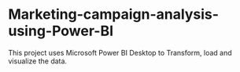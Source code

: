 # Marketing-campaign-analysis-using-Power-BI
This project uses Microsoft Power BI Desktop to Transform, load and visualize the data.
